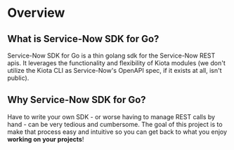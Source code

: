 # Overview

## What is Service-Now SDK for Go?

Service-Now SDK for Go is a thin golang sdk for the Service-Now REST apis. It leverages the functionality and flexibility of Kiota modules (we don't utilize the Kiota CLI as Service-Now's OpenAPI spec, if it exists at all, isn't public).

## Why Service-Now SDK for Go?

Have to write your own SDK - or worse having to manage REST calls by hand - can be very tedious and cumbersome. The goal of this project is to make that process easy and intuitive so you can get back to what you enjoy **working on your projects**!

